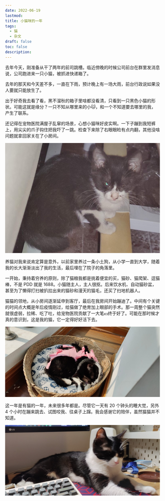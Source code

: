 ```yaml
---
date: 2022-06-19
lastmod:
title: 小猫咪的一年
tags:
  - 猫
  - 杂文
draft: false
toc: false
description:
---
```


去年今天，刚准备从干了两年的前司跳槽。临近傍晚的时候公司前台在群里发消息说，公司跑进来一只小猫，被抓进快递箱了。

去年的那天和今天差不多，一直在下雨，预计晚上有一场大雨，前台行政说如果没人要就只能放生了。

出于好奇我去看了看，黑不溜秋的箱子里啥都没看清，只看到一只黑色小猫的形状。可能这就是缘分？一只不知从哪里来的小🐱，和一个不知道要去哪里的我，产生了联系。

还记得在宠物医院满屋子乱窜的场景，心想小猫咪好皮实啊。一下子蹦到我短裤上，用尖尖的爪子钩住把我吓了一跳。检查下来除了右眼眼睑有点内翻，其他没啥问题就拿回家关在了小房间。

![第一面](https://raw.githubusercontent.com/yzlnew/ImageBed/master/blog/2022/cat-firstlook.jpg)

养猫对我来说肯定算是意外，以前家里养过一条小土狗，从小学一直到大学，随着我的长大渐渐淡出了我的生活，最后埋在了院子的角落里。

一开始，秉持着穷养的原则，除了猫粮我都是挑着便宜的买，猫砂、猫爬架、逗猫棒，不是 PDD 就是 1688。小猫随主人，主人很抠。后来饮水机、自动猫砂盆，甚至为了懒得打扫被扒拉出来的猫砂和漫天的猫毛，还买了扫地机器人。

猫猫的领地，从小房间逐渐延申到客厅，最后在我房间开始蹦迪了。中间有个关键的时间点大概是年后疫情刚过，给猫做了绝育加上眼部的手术。那一周整个猫突然就很虚弱，拉稀、吃了吐，给宠物医院贡献了一大笔💴终于好了。可能在那时候才真的意识到，这是我的猫，它一定得好好活下去。

![手术后](https://raw.githubusercontent.com/yzlnew/ImageBed/master/blog/2022/cat-surgery.jpg)

这一年是有猫的一年，未来很多年都是。尽管它一天有 20 个钟头的睡大觉，另外 4 个小时在蹦来跳去、试图咬我、往桌子上蹿。我会感谢它的陪伴，虽然猫猫并不知道。

![在桌上](https://raw.githubusercontent.com/yzlnew/ImageBed/master/blog/2022/cat-on-desk.jpg)
